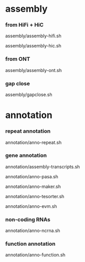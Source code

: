 # assembly
### from HiFi + HiC
assembly/assembly-hifi.sh

assembly/assembly-hic.sh

### from ONT
assembly/assembly-ont.sh

### gap close
assembly/gapclose.sh

# annotation
### repeat annotation
annotation/anno-repeat.sh

### gene annotation
annotation/assembly-transcripts.sh

annotation/anno-pasa.sh

annotation/anno-maker.sh

annotation/anno-tesorter.sh

annotation/anno-evm.sh

### non-coding RNAs
annotation/anno-ncrna.sh

### function annotation
annotation/anno-function.sh

